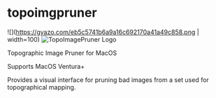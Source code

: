 # topoimgpruner

![](https://gyazo.com/eb5c5741b6a9a16c692170a41a49c858.png | width=100)
![TopoImagePruner Logo](https://gyazo.com/eb5c5741b6a9a16c692170a41a49c858.png)

Topographic Image Pruner for MacOS

Supports MacOS Ventura+

Provides a visual interface for pruning bad images from a set used for topographical mapping. 
